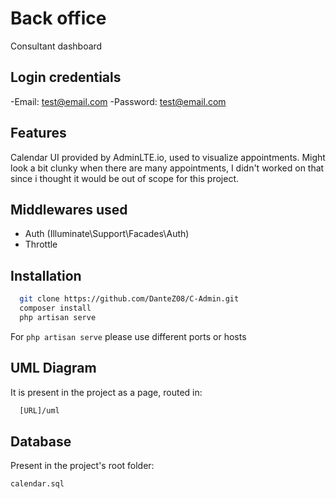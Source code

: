 
# Back office

Consultant dashboard

## Login credentials
-Email: test@email.com
-Password: test@email.com

## Features

Calendar UI provided by AdminLTE.io, used to visualize appointments. Might look a bit clunky when there are many appointments, I didn't worked on that since i thought it would be out of scope for this project.


## Middlewares used

- Auth (Illuminate\Support\Facades\Auth)
- Throttle

## Installation


```bash
  git clone https://github.com/DanteZ08/C-Admin.git
  composer install 
  php artisan serve
```
For ```php artisan serve``` please use different ports or hosts

## UML Diagram

It is present in the project as a page, routed in:
```bash
  [URL]/uml
```
## Database

Present in the project's root folder: 
```
calendar.sql
```
